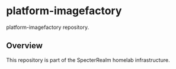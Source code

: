 # platform-imagefactory

platform-imagefactory repository.

## Overview

This repository is part of the SpecterRealm homelab infrastructure.

